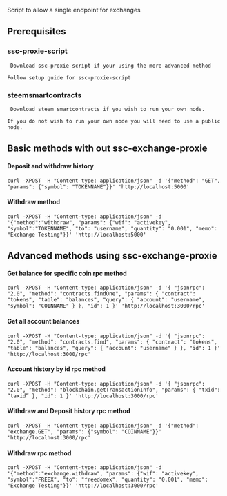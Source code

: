 Script to allow a single endpoint for exchanges

## Prerequisites

### ssc-proxie-script
``` Download ssc-proxie-script if your using the more advanced method```

``` Follow setup guide for ssc-proxie-script ```

### steemsmartcontracts
``` Download steem smartcontracts if you wish to run your own node.```

``` If you do not wish to run your own node you will need to use a public node. ```

## Basic methods with out ssc-exchange-proxie

#### Deposit and withdraw history
```curl -XPOST -H "Content-type: application/json" -d '{"method": "GET", "params": {"symbol": "TOKENNAME"}}' 'http://localhost:5000'```

#### Withdraw method
```curl -XPOST -H "Content-type: application/json" -d '{"method":"withdraw", "params": {"wif": "activekey", "symbol":"TOKENNAME", "to": "username", "quantity": "0.001", "memo": "Exchange Testing"}}' 'http://localhost:5000'```




## Advanced methods using ssc-exchange-proxie

#### Get balance for specific coin rpc method
```curl -XPOST -H "Content-type: application/json" -d '{ "jsonrpc": "2.0", "method": "contracts.findOne", "params": { "contract": "tokens", "table": "balances", "query": { "account": "username", "symbol": "COINNAME" } }, "id": 1 }' 'http://localhost:3000/rpc'```

#### Get all account balances
```curl -XPOST -H "Content-type: application/json" -d '{ "jsonrpc": "2.0", "method": "contracts.find", "params": { "contract": "tokens", "table": "balances", "query": { "account": "username" } }, "id": 1 }' 'http://localhost:3000/rpc'```

#### Account history by id rpc method
```curl -XPOST -H "Content-type: application/json" -d '{ "jsonrpc": "2.0", "method": "blockchain.getTransactionInfo", "params": { "txid": “taxid” }, "id": 1 }' 'http://localhost:3000/rpc'```

#### Withdraw and Deposit history rpc method
```curl -XPOST -H "Content-type: application/json" -d '{"method": "exchange.GET", "params": {"symbol": "COINNAME"}}' 'http://localhost:3000/rpc'```

#### Withdraw rpc method
```curl -XPOST -H "Content-type: application/json" -d '{"method":"exchange.withdraw", "params": {"wif": "activekey", "symbol":"FREEX", "to": "freedomex", "quantity": "0.001", "memo": "Exchange Testing"}}' 'http://localhost:3000/rpc'```
